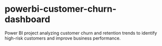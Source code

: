 # powerbi-customer-churn-dashboard
Power BI project analyzing customer churn and retention trends to identify high-risk customers and improve business performance.
